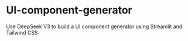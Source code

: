 # UI-component-generator
Use DeepSeek V3 to build a UI component generator using Streamlit and Tailwind CSS

